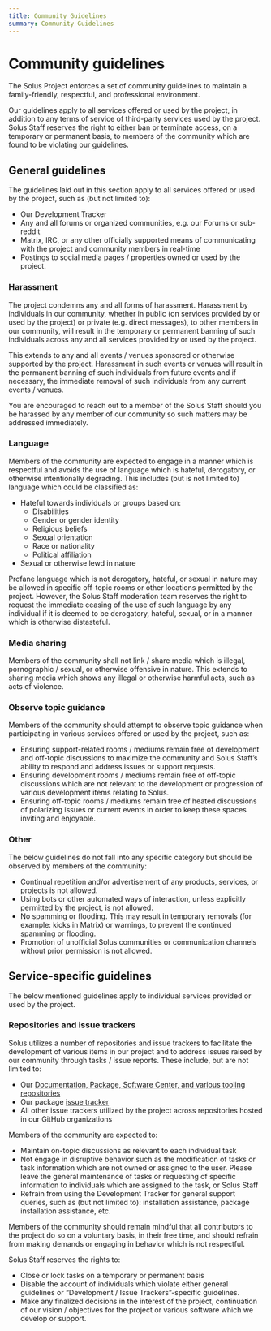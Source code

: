 ```yaml
---
title: Community Guidelines
summary: Community Guidelines
---
```


# Community guidelines

The Solus Project enforces a set of community guidelines to maintain a family-friendly, respectful, and professional environment.

Our guidelines apply to all services offered or used by the project, in addition to any terms of service of third-party services used by the project. Solus Staff reserves the right to either ban or terminate access, on a temporary or permanent basis, to members of the community which are found to be violating our guidelines.

## General guidelines

The guidelines laid out in this section apply to all services offered or used by the project, such as (but not limited to):

- Our Development Tracker
- Any and all forums or organized communities, e.g. our Forums or sub-reddit
- Matrix, IRC, or any other officially supported means of communicating with the project and community members in real-time
- Postings to social media pages / properties owned or used by the project.

### Harassment

The project condemns any and all forms of harassment. Harassment by individuals in our community, whether in public (on services provided by or used by the project) or private (e.g. direct messages), to other members in our community, will result in the temporary or permanent banning of such individuals across any and all services provided by or used by the project.

This extends to any and all events / venues sponsored or otherwise supported by the project. Harassment in such events or venues will result in the permanent banning of such individuals from future events and if necessary, the immediate removal of such individuals from any current events / venues.

You are encouraged to reach out to a member of the Solus Staff should you be harassed by any member of our community so such matters may be addressed immediately.

### Language

Members of the community are expected to engage in a manner which is respectful and avoids the use of language which is hateful, derogatory, or otherwise intentionally degrading. This includes (but is not limited to) language which could be classified as:

- Hateful towards individuals or groups based on:
  - Disabilities
  - Gender or gender identity
  - Religious beliefs
  - Sexual orientation
  - Race or nationality
  - Political affiliation
- Sexual or otherwise lewd in nature

Profane language which is not derogatory, hateful, or sexual in nature may be allowed in specific off-topic rooms or other locations permitted by the project. However, the Solus Staff moderation team reserves the right to request the immediate ceasing of the use of such language by any individual if it is deemed to be derogatory, hateful, sexual, or in a manner which is otherwise distasteful.

### Media sharing

Members of the community shall not link / share media which is illegal, pornographic / sexual, or otherwise offensive in nature. This extends to sharing media which shows any illegal or otherwise harmful acts, such as acts of violence.

### Observe topic guidance

Members of the community should attempt to observe topic guidance when participating in various services offered or used by the project, such as:

- Ensuring support-related rooms / mediums remain free of development and off-topic discussions to maximize the community and Solus Staff’s ability to respond and address issues or support requests.
- Ensuring development rooms / mediums remain free of off-topic discussions which are not relevant to the development or progression of various development items relating to Solus.
- Ensuring off-topic rooms / mediums remain free of heated discussions of polarizing issues or current events in order to keep these spaces inviting and enjoyable.

### Other

The below guidelines do not fall into any specific category but should be observed by members of the community:

- Continual repetition and/or advertisement of any products, services, or projects is not allowed.
- Using bots or other automated ways of interaction, unless explicitly permitted by the project, is not allowed.
- No spamming or flooding. This may result in temporary removals (for example: kicks in Matrix) or warnings, to prevent the continued spamming or flooding.
- Promotion of unofficial Solus communities or communication channels without prior permission is not allowed.

## Service-specific guidelines

The below mentioned guidelines apply to individual services provided or used by the project.

### Repositories and  issue trackers

Solus utilizes a number of repositories and issue trackers to facilitate the development of various items in our project and to address issues raised by our community through tasks / issue reports. These include, but are not limited to:

- Our [Documentation, Package, Software Center, and various tooling repositories](https://github.com/getsolus/)
- Our package [issue tracker](https://github.com/getsolus/packages/issues)
- All other issue trackers utilized by the project across repositories hosted in our GitHub organizations

Members of the community are expected to:

- Maintain on-topic discussions as relevant to each individual task
- Not engage in disruptive behavior such as the modification of tasks or task information which are not owned or assigned to the user. Please leave the general maintenance of tasks or requesting of specific information to individuals which are assigned to the task, or Solus Staff
- Refrain from using the Development Tracker for general support queries, such as (but not limited to): installation assistance, package installation assistance, etc.

Members of the community should remain mindful that all contributors to the project do so on a voluntary basis, in their free time, and should refrain from making demands or engaging in behavior which is not respectful.

Solus Staff reserves the rights to:

- Close or lock tasks on a temporary or permanent basis
- Disable the account of individuals which violate either general guidelines or “Development / Issue Trackers”-specific guidelines.
- Make any finalized decisions in the interest of the project, continuation of our vision / objectives for the project or various software which we develop or support.

